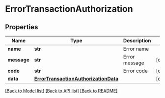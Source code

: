 # ErrorTransactionAuthorization

## Properties
Name | Type | Description | Notes
------------ | ------------- | ------------- | -------------
**name** | **str** | Error name | 
**message** | **str** | Error message | [optional] 
**code** | **str** | Error code | [optional] 
**data** | [**ErrorTransactionAuthorizationData**](ErrorTransactionAuthorizationData.md) |  | [optional] 

[[Back to Model list]](../README.md#documentation-for-models) [[Back to API list]](../README.md#documentation-for-api-endpoints) [[Back to README]](../README.md)


